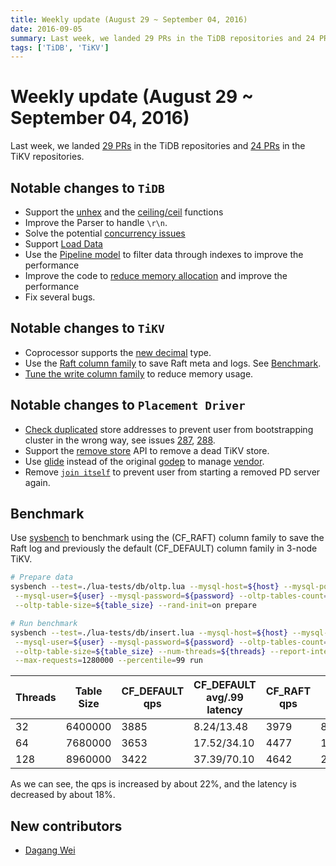 ```yaml
---
title: Weekly update (August 29 ~ September 04, 2016)
date: 2016-09-05
summary: Last week, we landed 29 PRs in the TiDB repositories and 24 PRs in the TiKV repositories.
tags: ['TiDB', 'TiKV']
---
```


# Weekly update (August 29 ~ September 04, 2016)

Last week, we landed [29 PRs](https://github.com/pingcap/tidb/pulls?utf8=%E2%9C%93&q=is%3Apr%20is%3Amerged%20merged%3A2016-08-29..2016-09-04%20) in the TiDB repositories and [24 PRs](https://github.com/search?utf8=%E2%9C%93&q=repo%3Apingcap%2Ftikv+repo%3Apingcap%2Fpd+is%3Apr+is%3Amerged+merged%3A2016-08-29..2016-09-04&type=Issues&ref=searchresults) in the TiKV repositories.

## Notable changes to `TiDB`

+ Support the [unhex](https://github.com/pingcap/tidb/pull/1675) and the [ceiling/ceil](https://github.com/pingcap/tidb/pull/1666) functions
+ Improve the Parser to handle `\r\n`.
+ Solve the potential [concurrency issues](https://github.com/pingcap/tidb/pull/1669)
+ Support [Load Data](https://github.com/pingcap/tidb/pull/1634)
+ Use the [Pipeline model](https://github.com/pingcap/tidb/pull/1622) to filter data through indexes to improve the performance
+ Improve the code to [reduce memory allocation](https://github.com/pingcap/tidb/pull/1663) and improve the performance
+ Fix several bugs.

## Notable changes to `TiKV`

+ Coprocessor supports the [new decimal](https://github.com/pingcap/tikv/pull/977) type.
+ Use the [Raft column family](https://github.com/pingcap/tikv/pull/990) to save Raft meta and logs. See [Benchmark](#Benchmark). 
+ [Tune the write column family](https://github.com/pingcap/tikv/pull/998) to reduce memory usage.

## Notable changes to `Placement Driver`

+ [Check duplicated](https://github.com/pingcap/pd/pull/297) store addresses to prevent user from bootstrapping cluster in the wrong way, see issues [287](https://github.com/pingcap/pd/issues/287), [288](https://github.com/pingcap/pd/issues/288).
+ Support the [remove store](https://github.com/pingcap/pd/pull/298) API to remove a dead TiKV store. 
+ Use [glide](https://github.com/Masterminds/glide) instead of the original [godep](https://github.com/tools/godep) to manage [vendor](https://github.com/pingcap/pd/pull/299).
+ Remove [`join itself`](https://github.com/pingcap/pd/pull/307) to prevent user from starting a removed PD server again.

## Benchmark

Use [sysbench](https://github.com/pingcap/tidb-bench/tree/master/sysbench) to benchmark using the (CF\_RAFT) column family to save the Raft log and previously the default (CF\_DEFAULT) column family in 3-node TiKV.

```bash
# Prepare data
sysbench --test=./lua-tests/db/oltp.lua --mysql-host=${host} --mysql-port=${port} \
 --mysql-user=${user} --mysql-password=${password} --oltp-tables-count=1 \
 --oltp-table-size=${table_size} --rand-init=on prepare

# Run benchmark
sysbench --test=./lua-tests/db/insert.lua --mysql-host=${host} --mysql-port=${port} \
 --mysql-user=${user} --mysql-password=${password} --oltp-tables-count=1 \
 --oltp-table-size=${table_size} --num-threads=${threads} --report-interval=60 \
 --max-requests=1280000 --percentile=99 run
```

|Threads|Table Size|CF_DEFAULT qps|CF_DEFAULT avg/.99 latency|CF_RAFT qps|CF_RAFT avg/.99 latency|
|---|---|---|---|---|---|
|32|6400000|3885|8.24/13.48|3979|8.04/13.70|
|64|7680000|3653|17.52/34.10|4477|14.29/24.49|
128|8960000|3422|37.39/70.10|4642|27.57/57.45|

As we can see, the qps is increased by about 22%, and the latency is decreased by about 18%.

## New contributors

+ [Dagang Wei](https://github.com/weidagang)
